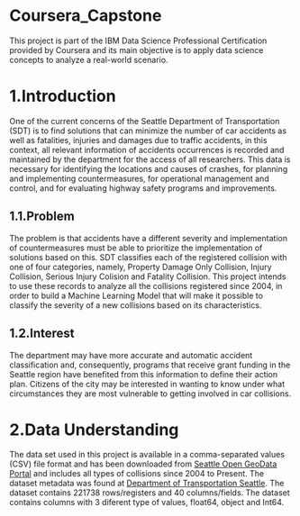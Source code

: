 # Coursera_Capstone
<p> This project is part of the IBM Data Science Professional Certification provided by Coursera and its main objective is to apply data science concepts to analyze a real-world scenario. </p>

# 1.Introduction
<p>
One of the current concerns of the Seattle Department of Transportation (SDT) is to find solutions that can minimize the number of car accidents as well as fatalities, injuries and damages due to traffic accidents, in this context, all relevant information of accidents occurrences is recorded and maintained by the department for the access of all researchers. This data is necessary for identifying the locations and causes of crashes, for planning and implementing countermeasures, for operational management and control, and for evaluating highway safety programs and improvements.
</p>

## 1.1.Problem
</p>
The problem is that accidents have a different severity and implementation of countermeasures must be able to prioritize the implementation of solutions based on this. SDT classifies each of the registered collision with one of four categories, namely, Property Damage Only Collision, Injury Collision, Serious Injury Colision and Fatality Collision. This project intends to use these records to analyze all the collisions registered since 2004, in order to build a Machine Learning Model that will make it possible to classify the severity of a new collisions based on its characteristics.
</p>

## 1.2.Interest
<p>
The department may have more accurate and automatic accident classification and, consequently, programs that receive grant funding in the Seattle region have benefited from this information to define their action plan. Citizens of the city may be interested in wanting to know under what circumstances they are most vulnerable to getting involved in car collisions.
</p>

# 2.Data Understanding

<p>
The data set used in this project is available in a comma-separated values (CSV) file format and has been downloaded from <a href="https://data-seattlecitygis.opendata.arcgis.com/datasets/5b5c745e0f1f48e7a53acec63a0022ab_0?geometry=-122.326%2C47.592%2C-122.318%2C47.594" target="_blank">Seattle Open GeoData Portal</a> and includes all types of collisions since 2004 to Present. The dataset metadata was found at <a href="https://www.seattle.gov/Documents/Departments/SDOT/GIS/Collisions_OD.pdf" target="_blank"> Department of Transportation Seattle</a>.
The dataset contains 221738 rows/registers and 40 columns/fields. The dataset contains columns with 3 diferent type of values, float64, object and Int64.
</p>